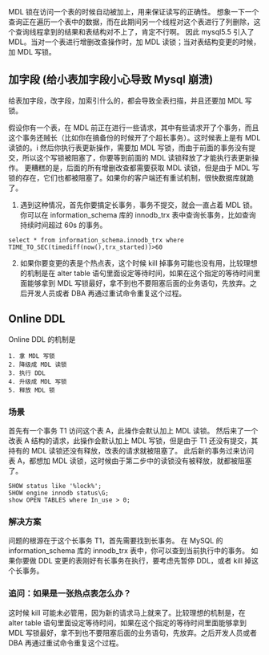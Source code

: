 MDL 锁在访问一个表的时候自动被加上，用来保证读写的正确性。
想象一下一个查询正在遍历一个表中的数据，而在此期间另一个线程对这个表进行了列删除，这个查询线程拿到的结果和表结构对不上了，肯定不行啊。
因此 mysql5.5 引入了 MDL。当对一个表进行增删改查操作时，加 MDL 读锁；当对表结构变更的时候，加 MDL 写锁。

## 加字段 (给小表加字段小心导致 Mysql 崩溃)

给表加字段，改字段，加索引什么的，都会导致全表扫描，并且还要加 MDL 写锁。

假设你有一个表，在 MDL 前正在进行一些请求，其中有些请求开了个事务，而且这个事务还贼长（比如你在搞备份的时候开了个超长事务）。这时候表上是有 MDL 读锁的。i
然后你执行表更新操作，需要加 MDL 写锁，而由于前面的事务没有提交，所以这个写锁被阻塞了，你要等到前面的 MDL 读锁释放了才能执行表更新操作。
更糟糕的是，后面的所有增删改查都需要获取 MDL 读锁，但是由于 MDL 写锁的存在，它们也都被阻塞了。如果你的客户端还有重试机制，很快数据库就跪了。

1. 遇到这种情况，首先你要搞定长事务，事务不提交，就会一直占着 MDL 锁。你可以在 information_schema 库的 innodb_trx 表中查询长事务，比如查询持续时间超过 60s 的事务。

```
select * from information_schema.innodb_trx where TIME_TO_SEC(timediff(now(),trx_started))>60
```

2. 如果你要变更的表是个热点表，这个时候 kill 掉事务可能也没有用，比较理想的机制是在 alter table 语句里面设定等待时间，如果在这个指定的等待时间里面能够拿到 MDL 写锁最好，拿不到也不要阻塞后面的业务语句，先放弃。之后开发人员或者 DBA 再通过重试命令重复这个过程。

## Online DDL

Online DDL 的机制是

```
1. 拿 MDL 写锁
2. 降级成 MDL 读锁
3. 执行 DDL
4. 升级成 MDL 写锁
5. 释放 MDL 锁
```

### 场景

首先有一个事务 T1 访问这个表 A，此操作会默认加上 MDL 读锁。
然后来了一个改表 A 结构的请求，此操作会默认加上 MDL 写锁，但是由于 T1 还没有提交，其持有的 MDL 读锁还没有释放，改表的请求就被阻塞了。
此后新的事务过来访问表 A，都想加 MDL 读锁，这时候由于第二步中的读锁没有被释放，就都被阻塞了。

```
SHOW status like '%lock%';
SHOW engine innodb status\G;
show OPEN TABLES where In_use > 0;
```

### 解决方案

问题的根源在于这个长事务 T1，首先需要找到长事务。
在 MySQL 的 information_schema 库的 innodb_trx 表中，你可以查到当前执行中的事务。
如果你要做 DDL 变更的表刚好有长事务在执行，要考虑先暂停 DDL，或者 kill 掉这个长事务。

### 追问：如果是一张热点表怎么办？

这时候 kill 可能未必管用，因为新的请求马上就来了。比较理想的机制是，在 alter table 语句里面设定等待时间，如果在这个指定的等待时间里面能够拿到 MDL 写锁最好，拿不到也不要阻塞后面的业务语句，先放弃。之后开发人员或者 DBA 再通过重试命令重复这个过程。
